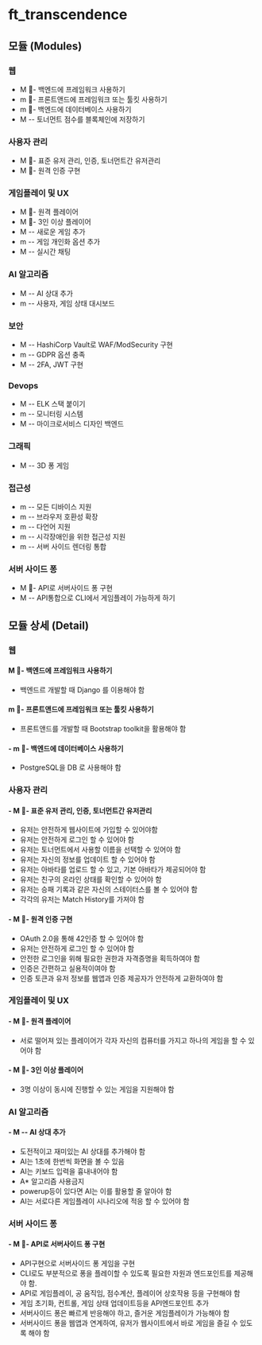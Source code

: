 # ft_transcendence

## 모듈 (Modules)

### 웹
- M 🎯- 백엔드에 프레임워크 사용하기
- m 🎯- 프론트앤드에 프레임워크 또는 툴킷 사용하기
- m 🎯- 백엔드에 데이터베이스 사용하기
- M -- 토너먼트 점수를 블록체인에 저장하기

### 사용자 관리
- M 🎯- 표준 유저 관리, 인증, 토너먼트간 유저관리
- M 🎯- 원격 인증 구현

### 게임플레이 및 UX
- M 🎯- 원격 플레이어
- M 🎯- 3인 이상 플레이어
- M -- 새로운 게임 추가
- m -- 게임 개인화 옵션 추가
- M -- 실시간 채팅

### AI 알고리즘
- M -- AI 상대 추가
- m -- 사용자, 게임 상태 대시보드

### 보안
- M -- HashiCorp Vault로  WAF/ModSecurity  구현
- m -- GDPR 옵션 충족
- M -- 2FA, JWT 구현

### Devops
- M -- ELK 스택 붙이기
- m -- 모니터링 시스템
- M -- 마이크로서비스 디자인 백엔드

### 그래픽
- M -- 3D 퐁 게임

### 접근성
- m -- 모든 디바이스 지원
- m -- 브라우저 호환성 확장
- m -- 다언어 지원
- m -- 시각장애인을 위한 접근성 지원
- m -- 서버 사이드 렌더링 통합

### 서버 사이드 퐁
- M 🎯- API로 서버사이드 퐁 구현
- M -- API통합으로 CLI에서 게임플레이 가능하게 하기




## 모듈 상세 (Detail)

### 웹

#### M 🎯- 백엔드에 프레임워크 사용하기
- 백엔드르 개발할 때 Django 를 이용해야 함

#### m 🎯- 프론트앤드에 프레임워크 또는 툴킷 사용하기
- 프론트앤드를 개발할 때 Bootstrap toolkit을 활용해야 함


#### - m 🎯- 백엔드에 데이터베이스 사용하기
- PostgreSQL을 DB 로 사용해야 함

<!-- #### M -- 토너먼트 점수를 블록체인에 저장하기 -->

### 사용자 관리
#### - M 🎯- 표준 유저 관리, 인증, 토너먼트간 유저관리
- 유저는 안전하게 웹사이트에 가입할 수 있어야함
- 유저는 안전하게 로그인 할 수 있어야 함
- 유저는 토너먼트에서 사용할 이름을 선택할 수 있어야 함
- 유저는 자신의 정보를 업데이트 할 수 있어야 함
- 유저는 아바타를 업로드 할 수 있고, 기본 아바타가 제공되어야 함
- 유저는 친구의 온라인 상태를 확인할 수 있어야 함
- 유저는 승패 기록과 같은 자신의 스테이터스를 볼 수 있어야 함
- 각각의 유저는 Match History를 가져야 함

#### - M 🎯- 원격 인증 구현
- OAuth 2.0을 통해 42인증 할 수 있어야 함
- 유저는 안전하게 로그인 할 수 있어야 함
- 안전한 로그인을 위해 필요한 권한과 자격증명을 획득하여야 함
- 인증은 간편하고 실용적이여야 함
- 인증 토큰과 유저 정보를 웹앱과 인증 제공자가 안전하게 교환하여야 함

### 게임플레이 및 UX
#### - M 🎯- 원격 플레이어
- 서로 떨어져 있는 플레이어가 각자 자신의 컴퓨터를 가지고 하나의 게임을 할 수 있어야 함
#### - M 🎯- 3인 이상 플레이어
- 3명 이상이 동시에 진행할 수 있는 게임을 지원해야 함

<!-- #### - M -- 새로운 게임 추가
#### - m -- 게임 개인화 옵션 추가
#### - M -- 실시간 채팅 -->

### AI 알고리즘
#### - M -- AI 상대 추가
- 도전적이고 재미있는 AI 상대를 추가해야 함
- AI는 1초에 한번씩 화면을 볼 수 있음
- AI는 키보드 입력을 흉내내어야 함
- A* 알고리즘 사용금지
- powerup등이 있다면 AI는 이를 활용할 줄 알아야 함
- AI는 서로다른 게임플레이 시나리오에 적응 할 수 있어야 함

<!-- #### - m -- 사용자, 게임 상태 대시보드

### 보안
#### - M -- HashiCorp Vault로  WAF/ModSecurity  구현
#### - m -- GDPR 옵션 충족
#### - M -- 2FA, JWT 구현

### Devops
#### - M -- ELK 스택 붙이기
#### - m -- 모니터링 시스템
#### - M -- 마이크로서비스 디자인 백엔드

### 그래픽
#### - M -- 3D 퐁 게임

### 접근성
#### - m -- 모든 디바이스 지원
#### - m -- 브라우저 호환성 확장
#### - m -- 다언어 지원
#### - m -- 시각장애인을 위한 접근성 지원
#### - m -- 서버 사이드 렌더링 통합 -->

### 서버 사이드 퐁
#### - M 🎯- API로 서버사이드 퐁 구현
- API구현으로 서버사이드 퐁 게임을 구현
- CLI로도 부분적으로 퐁을 플레이할 수 있도록 필요한 자원과 엔드포인트를 제공해야 함.
- API로 게임플레이, 공 움직임, 점수계산, 플레이어 상호작용 등을 구현해야 함
- 게임 초기화, 컨트롤, 게임 상태 업데이트등을 API엔드포인트 추가
- 서버사이드 퐁은 빠르게 반응해야 하고, 즐거운 게임플레이가 가능해야 함
- 서버사이드 퐁을 웹앱과 연계하여, 유저가 웹사이트에서 바로 게임을 즐길 수 있도록 해야 함
<!-- #### - M -- API통합으로 CLI에서 게임플레이 가능하게 하기 -->

